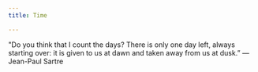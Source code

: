 ```yaml
---
title: Time

---
```


"Do you think that I count the days? There is only one day left, always starting over: it is given to us at dawn and taken away from us at dusk.”
― Jean-Paul Sartre
